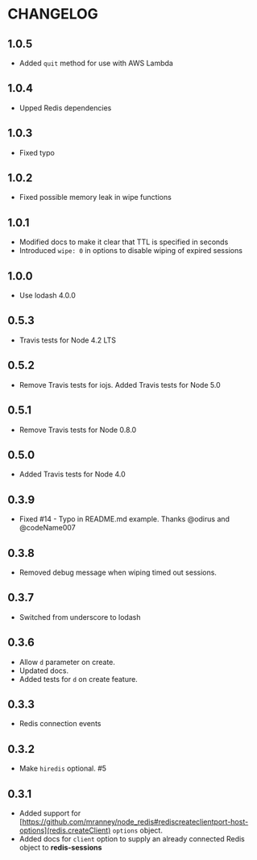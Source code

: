 # CHANGELOG

## 1.0.5

* Added `quit` method for use with AWS Lambda

## 1.0.4 

* Upped Redis dependencies

## 1.0.3

* Fixed typo

## 1.0.2

* Fixed possible memory leak in wipe functions

## 1.0.1

* Modified docs to make it clear that TTL is specified in seconds
* Introduced `wipe: 0` in options to disable wiping of expired sessions

## 1.0.0

* Use lodash 4.0.0

## 0.5.3

* Travis tests for Node 4.2 LTS

## 0.5.2

* Remove Travis tests for iojs. Added Travis tests for Node 5.0

## 0.5.1

* Remove Travis tests for Node 0.8.0

## 0.5.0

* Added Travis tests for Node 4.0

## 0.3.9

* Fixed #14 - Typo in README.md example. Thanks @odirus and @codeName007

## 0.3.8

* Removed debug message when wiping timed out sessions.

## 0.3.7 

* Switched from underscore to lodash

## 0.3.6

* Allow `d` parameter on create.
* Updated docs.
* Added tests for `d` on create feature.

## 0.3.3

 * Redis connection events

## 0.3.2

* Make `hiredis` optional. #5

## 0.3.1

* Added support for [https://github.com/mranney/node_redis#rediscreateclientport-host-options](redis.createClient) `options` object.
* Added docs for `client` option to supply an already connected Redis object to **redis-sessions**